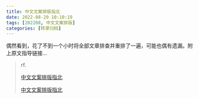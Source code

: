 ```yaml
---
title: 中文文案排版指北
date: 2022-08-20 10:10:19
tags: [202208, 中文文案排版]
categories: [转录归档]
---
```


偶然看到，花了不到一个小时将全部文章排查并重排了一遍，可能也偶有遗漏。附上原文指导链接...

<!-- more -->

> rf.
>
> [中文文案排版指北](https://github.com/mzlogin/chinese-copywriting-guidelines)
>
> [中文文案排版指北](https://mazhuang.org/wiki/chinese-copywriting-guidelines/)

